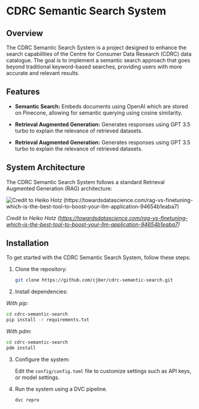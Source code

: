# CDRC Semantic Search System

## Overview

The CDRC Semantic Search System is a project designed to enhance the search capabilities of the Centre for Consumer Data Research (CDRC) data catalogue. The goal is to implement a semantic search approach that goes beyond traditional keyword-based searches, providing users with more accurate and relevant results.

## Features

- **Semantic Search:** Embeds documents using OpenAI which are stored on Pinecone, allowing for semantic querying using cosine similarity.

- **Retrieval Augmented Generation:** Generates responses using GPT 3.5 turbo to explain the relevance of retrieved datasets.

- **Retrieval Augmented Generation:** Generates responses using GPT 3.5 turbo to explain the relevance of retrieved datasets.

## System Architecture

The CDRC Semantic Search System follows a standard Retrieval Augmented Generation (RAG) architecture:

![Credit to Heiko Hotz (https://towardsdatascience.com/rag-vs-finetuning-which-is-the-best-tool-to-boost-your-llm-application-94654b1eaba7)](https://miro.medium.com/v2/resize:fit:720/format:webp/1*Jq9bEbitg1Pv4oASwEQwJg.png)

_Credit to Heiko Hotz (https://towardsdatascience.com/rag-vs-finetuning-which-is-the-best-tool-to-boost-your-llm-application-94654b1eaba7)_

## Installation

To get started with the CDRC Semantic Search System, follow these steps:

1. Clone the repository:

   ```bash
   git clone https://github.com/cjber/cdrc-semantic-search.git
   ```

2. Install dependencies:

_With pip:_

```bash
cd cdrc-semantic-search
pip install -r requirements.txt
```

_With pdm:_

```bash
cd cdrc-semantic-search
pdm install
```

3. Configure the system:

   Edit the `config/config.toml` file to customize settings such as API keys, or model settings.

4. Run the system using a DVC pipeline.

   ```bash
   dvc repro
   ```
